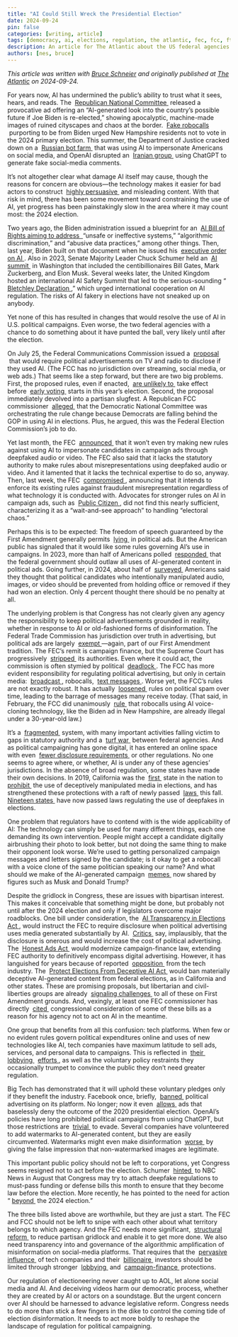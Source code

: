 ```yaml
---
title: "AI Could Still Wreck the Presidential Election"
date: 2024-09-24
pin: false
categories: [writing, article]
tags: [democracy, ai, elections, regulation, the atlantic, fec, fcc, ftc]
description: An article for The Atlantic about the US federal agencies' failure to regulate AI in time for the 2024 election.
authors: [nes, bruce]
---
```


*This article was written with [Bruce Schneier](https://www.schneier.com) and originally published at [The Atlantic](https://www.theatlantic.com/technology/archive/2024/09/ai-election-ads-regulation/680010/) on 2024-09-24.*


<p>
  For years now, AI has undermined the public&rsquo;s ability to trust what it sees, hears, and reads. The&nbsp;
  <a href="https://www.theatlantic.com/technology/archive/2023/04/ai-generated-political-ads-election-candidate-voter-interaction-transparency/673893/" target="_blank">
    Republican National Committee
  </a>
  &nbsp;released a provocative ad offering an &ldquo;AI-generated look into the country&rsquo;s possible future if Joe Biden is re-elected,&rdquo; showing apocalyptic, machine-made images of ruined cityscapes and chaos at the border.&nbsp;
  <a href="https://www.nbcnews.com/politics/2024-election/biden-robocall-new-hampshire-strategist-rcna139760" target="_blank">
    Fake robocalls
  </a>
  &nbsp;purporting to be from Biden urged New Hampshire residents not to vote in the 2024 primary election. This summer, the Department of Justice cracked down on a&nbsp;
  <a href="https://www.npr.org/2024/07/09/g-s1-9010/russia-bot-farm-ai-disinformation" target="_blank">
    Russian bot farm
  </a>
  &nbsp;that was using AI to impersonate Americans on social media, and OpenAI disrupted an&nbsp;
  <a href="https://www.npr.org/2024/08/17/nx-s1-5079397/openai-chatgpt-iranian-group-us-election" target="_blank">
    Iranian group
  </a>
  &nbsp;using ChatGPT to generate fake social-media comments.
</p>
<p>
  It&rsquo;s not altogether clear what damage AI itself may cause, though the reasons for concern are obvious&mdash;the technology makes it easier for bad actors to construct&nbsp;
  <a href="https://www.theatlantic.com/technology/archive/2024/08/chatbots-false-memories/679660/" target="_blank">
    highly persuasive
  </a>
  &nbsp;and misleading content. With that risk in mind, there has been some movement toward constraining the use of AI, yet progress has been painstakingly slow in the area where it may count most: the 2024 election.
</p>
<p>
  Two years ago, the Biden administration issued a blueprint for an&nbsp;
  <a href="https://www.whitehouse.gov/ostp/ai-bill-of-rights/" target="_blank">
    AI Bill of Rights aiming to address&nbsp;
  </a>
  &ldquo;unsafe or ineffective systems,&rdquo; &ldquo;algorithmic discrimination,&rdquo; and &ldquo;abusive data practices,&rdquo; among other things. Then, last year, Biden built on that document when he issued his&nbsp;
  <a href="https://www.whitehouse.gov/briefing-room/statements-releases/2023/10/30/fact-sheet-president-biden-issues-executive-order-on-safe-secure-and-trustworthy-artificial-intelligence/" target="_blank">
    executive order on AI
  </a>
  . Also in 2023, Senate Majority Leader Chuck Schumer held an&nbsp;
  <a href="https://www.cnn.com/2023/09/13/tech/schumer-tech-companies-ai-regulations/index.html" target="_blank">
    AI summit
  </a>
  &nbsp;in Washington that included the centibillionaires Bill Gates, Mark Zuckerberg, and Elon Musk. Several weeks later, the United Kingdom hosted an international AI Safety Summit that led to the serious-sounding &ldquo;
  <a href="https://www.gov.uk/government/publications/ai-safety-summit-2023-the-bletchley-declaration/the-bletchley-declaration-by-countries-attending-the-ai-safety-summit-1-2-november-2023" target="_blank">
    Bletchley Declaration
  </a>
  ,&rdquo; which urged international cooperation on AI regulation. The risks of AI fakery in elections have not sneaked up on anybody.
</p>
<p>
  Yet none of this has resulted in changes that would resolve the use of AI in U.S. political campaigns. Even worse, the two federal agencies with a chance to do something about it have punted the ball, very likely until after the election.
</p>

<p>
  On July 25, the Federal Communications Commission issued a&nbsp;
  <a href="https://www.fcc.gov/document/fcc-proposes-disclosure-rules-use-ai-political-ads" target="_blank">
    proposal
  </a>
  &nbsp;that would require political advertisements on TV and radio to disclose if they used AI. (The FCC has no jurisdiction over streaming, social media, or web ads.) That seems like a step forward, but there are two big problems. First, the proposed rules, even if enacted,&nbsp;
  <a href="https://apnews.com/article/artificial-intelligence-political-ads-fec-fcc-18080082b2a81b3aad4897b4c4b5c84b" target="_blank">
    are unlikely to
  </a>
  &nbsp;take effect before&nbsp;
  <a href="https://www.usnews.com/news/elections/articles/2024-08-16/which-states-start-early-voting-first-in-the-2024-presidential-election" target="_blank">
    early voting
  </a>
  &nbsp;starts in this year&rsquo;s election. Second, the proposal immediately devolved into a partisan slugfest. A Republican FCC commissioner&nbsp;
  <a href="https://docs.fcc.gov/public/attachments/FCC-24-74A3.pdf" target="_blank">
    alleged
  </a>
  &nbsp;that the Democratic National Committee was orchestrating the rule change because Democrats are falling behind the GOP in using AI in elections. Plus, he argued, this was the Federal Election Commission&rsquo;s job to do.
</p>
<p>
  Yet last month, the FEC&nbsp;
  <a href="https://www.fec.gov/resources/cms-content/documents/mtgdoc-24-29-A.pdf" target="_blank">
    announced
  </a>
  &nbsp;that it won&rsquo;t even try making new rules against using AI to impersonate candidates in campaign ads through deepfaked audio or video. The FEC also said that it lacks the statutory authority to make rules about misrepresentations using deepfaked audio or video. And it lamented that it lacks the technical expertise to do so, anyway. Then, last week, the FEC&nbsp;
  <a href="https://www.fec.gov/resources/cms-content/documents/mtgdoc-24-39-A.pdf" target="_blank">
    compromised
  </a>
  , announcing that it intends to enforce its existing rules against fraudulent misrepresentation regardless of what technology it is conducted with. Advocates for stronger rules on AI in campaign ads, such as&nbsp;
  <a href="https://www.citizen.org/news/fec-inaction-betrays-its-mission-leaves-elections-vulnerable/" target="_blank">
    Public Citizen
  </a>
  , did not find this nearly sufficient, characterizing it as a &ldquo;wait-and-see approach&rdquo; to handling &ldquo;electoral chaos.&rdquo;
</p>
<p>
  Perhaps this is to be expected: The freedom of speech guaranteed by the First Amendment generally permits&nbsp;
  <a href="https://www.npr.org/2022/03/17/1087047638/the-truth-in-political-advertising-youre-allowed-to-lie" target="_blank">
    lying
  </a>
  &nbsp;in political ads. But the American public has signaled that it would like some rules governing AI&rsquo;s use in campaigns. In 2023, more than half of Americans polled&nbsp;
  <a href="https://apnorc.org/wp-content/uploads/2023/11/Harris-AI-Poll-Topline-FINAL-10.30.pdf" target="_blank">
    responded
  </a>
  &nbsp;that the federal government should outlaw all uses of AI-generated content in political ads. Going further, in 2024, about half of&nbsp;
  <a href="https://imaginingthedigitalfuture.org/wp-content/uploads/2024/05/Politics-and-AI-topline-5.3.24.pdf" target="_blank">
    surveyed
  </a>
  &nbsp;Americans said they thought that political candidates who intentionally manipulated audio, images, or video should be prevented from holding office or removed if they had won an election. Only 4 percent thought there should be no penalty at all.
</p>
<p>
  The underlying problem is that Congress has not clearly given any agency the responsibility to keep political advertisements grounded in reality, whether in response to AI or old-fashioned forms of disinformation. The Federal Trade Commission has jurisdiction over truth in advertising, but political ads are largely&nbsp;
  <a href="https://www.brookings.edu/articles/regulating-fact-from-fiction-disinformation-in-political-advertising/" target="_blank">
    exempt
  </a>
  &mdash;again, part of our First Amendment tradition. The FEC&rsquo;s remit is campaign finance, but the Supreme Court has progressively&nbsp;
  <a href="https://www.ncsl.org/elections-and-campaigns/campaign-finance-and-the-supreme-court" target="_blank">
    stripped
  </a>
  &nbsp;its authorities. Even where it could act, the commission is often stymied by political&nbsp;
  <a href="https://campaignlegal.org/update/why-fec-ineffective" target="_blank">
    deadlock
  </a>
  . The FCC has more evident responsibility for regulating political advertising, but only in certain media:&nbsp;
  <a href="https://www.fcc.gov/media/policy/political-programming" target="_blank">
    broadcast
  </a>
  , robocalls,&nbsp;
  <a href="https://www.fcc.gov/rules-political-campaign-calls-and-texts" target="_blank">
    text messages
  </a>
  . Worse yet, the FCC&rsquo;s rules are not exactly robust. It has actually&nbsp;
  <a href="https://thehill.com/opinion/campaign/3497156-how-the-fcc-can-protect-consumers-from-unwanted-political-text-message-spam/" target="_blank">
    loosened
  </a>
  &nbsp;rules on political spam over time, leading to the barrage of messages many receive today. (That said, in February, the FCC did unanimously&nbsp;
  <a href="https://docs.fcc.gov/public/attachments/FCC-24-17A1.pdf" target="_blank">
    rule
  </a>
  &nbsp;that robocalls using AI voice-cloning technology, like the Biden ad in New Hampshire, are already illegal under a 30-year-old law.)
</p>
<p>
  It&rsquo;s a&nbsp;
  <a href="https://ash.harvard.edu/articles/whos-accountable-for-ai-usage-in-digital-campaign-ads-right-now-no-one/" target="_blank">
    fragmented
  </a>
  &nbsp;system, with many important activities falling victim to gaps in statutory authority and a&nbsp;
  <a href="https://www.washingtonpost.com/technology/2024/06/06/ai-election-2024-us-misinformation-regulation/" target="_blank">
    turf war
  </a>
  &nbsp;between federal agencies. And as political campaigning has gone digital, it has entered an online space with even&nbsp;
  <a href="https://theconversation.com/unregulated-online-political-ads-pose-a-threat-to-democracy-231268" target="_blank">
    fewer disclosure requirements
  </a>
  &nbsp;or other regulations. No one seems to agree where, or whether, AI is under any of these agencies&rsquo; jurisdictions. In the absence of broad regulation, some states have made their own decisions. In 2019, California was the&nbsp;
  <a href="https://abcnews.go.com/US/wireStory/california-governor-signs-laws-crack-election-deepfakes-created-113793251%23:~:text=The%20state%20was%20the%20first%20in%20the%20U.S.%20to%20ban%20manipulated%20videos%20and%20pictures%20related%20to%20elections%20in%202019." target="_blank">
    first
  </a>
  &nbsp;state in the nation to&nbsp;
  <a href="https://leginfo.legislature.ca.gov/faces/billHistoryClient.xhtml?bill_id=201920200AB730" target="_blank">
    prohibit
  </a>
  &nbsp;the use of deceptively manipulated media in elections, and has strengthened these protections with a raft of newly passed&nbsp;
  <a href="https://techcrunch.com/2024/09/19/here-is-whats-illegal-under-californias-8-and-counting-new-ai-laws/" target="_blank">
    laws
  </a>
  &nbsp;this fall.&nbsp;
  <a href="https://www.nbcnews.com/tech/tech-news/states-are-rapidly-adopting-laws-regulating-political-deepfakes-rcna164578" target="_blank">
    Nineteen states
  </a>
  &nbsp;have now passed laws regulating the use of deepfakes in elections.
</p>
<p>
  One problem that regulators have to contend with is the wide applicability of AI: The technology can simply be used for many different things, each one demanding its own intervention. People might accept a candidate digitally airbrushing their photo to look better, but not doing the same thing to make their opponent look worse. We&rsquo;re used to getting personalized campaign messages and letters signed by the candidate; is it okay to get a robocall with a voice clone of the same politician speaking our name? And what should we make of the AI-generated campaign&nbsp;
  <a href="https://abcnews.go.com/US/wireStory/ai-helping-shape-2024-presidential-race-experts-feared-113892548" target="_blank">
    memes
  </a>
  &nbsp;now shared by figures such as Musk and Donald Trump?
</p>

<p>
  Despite the gridlock in Congress, these are issues with bipartisan interest. This makes it conceivable that something might be done, but probably not until after the 2024 election and only if legislators overcome major roadblocks. One bill under consideration, the&nbsp;
  <a href="https://www.congress.gov/bill/118th-congress/senate-bill/3875?q=\{\%22search%22:%22AI+Transparency+in+Elections+Act%22}&amp;s=1&amp;r=1" target="_blank">
    AI Transparency in Elections Act
  </a>
  , would instruct the FEC to require disclosure when political advertising uses media generated substantially by AI.&nbsp;
  <a href="https://americansforprosperity.org/wp-content/uploads/2024/05/AFP-AI-and-Elections-05-14-202465.pdf" target="_blank">
    Critics
  </a>
  &nbsp;say, implausibly, that the disclosure is onerous and would increase the cost of political advertising. The&nbsp;
  <a href="https://www.congress.gov/bill/118th-congress/senate-bill/486" target="_blank">
    Honest Ads Act
  </a>
  &nbsp;would modernize campaign-finance law, extending FEC authority to definitively encompass digital advertising. However, it has languished for years because of reported&nbsp;
  <a href="https://qz.com/1235363/mark-zuckerberg-and-facebooks-battle-to-kill-the-honest-ads-act" target="_blank">
    opposition
  </a>
  &nbsp;from the tech industry. The&nbsp;
  <a href="https://www.congress.gov/bill/118th-congress/senate-bill/2770%23:~:text=The%20bill%20generally%20prohibits%20individuals,or%20(2)%20solicit%20funds." target="_blank">
    Protect Elections From Deceptive AI Act
  </a>
  &nbsp;would ban materially deceptive AI-generated content from federal elections, as in California and other states. These are promising proposals, but libertarian and civil-liberties groups are already&nbsp;
  <a href="https://techfreedom.org/wp-content/uploads/2024/05/Coalition-Letter-S.-2770-The-Protect-Elections-from-Deceptive-AI-Act.pdf" target="_blank">
    signaling challenges
  </a>
  &nbsp;to all of these on First Amendment grounds. And, vexingly, at least one FEC commissioner has directly&nbsp;
  <a href="https://www.fec.gov/resources/cms-content/documents/Statement-re-REG-2023-02-NOD-Cooksey.pdf" target="_blank">
    cited
  </a>
  &nbsp;congressional consideration of some of these bills as a reason for his agency not to act on AI in the meantime.
</p>
<p>
  One group that benefits from all this confusion: tech platforms. When few or no evident rules govern political expenditures online and uses of new technologies like AI, tech companies have maximum latitude to sell ads, services, and personal data to campaigns. This is reflected in&nbsp;
  <a href="https://www.opensecrets.org/news/2024/01/federal-lobbying-on-artificial-intelligence-grows-as-legislative-efforts-stall/" target="_blank">
    their
  </a>
  &nbsp;
  <a href="https://prospect.org/power/2024-08-28-tech-industry-push-poll-california-ai-bill/" target="_blank">
    lobbying
  </a>
  &nbsp;
  <a href="https://time.com/6972134/ai-lobbying-tech-policy-surge/" target="_blank">
    efforts
  </a>
  , as well as the voluntary policy restraints they occasionally trumpet to convince the public they don&rsquo;t need greater regulation.
</p>
<p>
  Big Tech has demonstrated that it will uphold these voluntary pledges only if they benefit the industry. Facebook once, briefly,&nbsp;
  <a href="https://www.nytimes.com/2021/03/03/technology/facebook-ends-ban-on-political-advertising.html" target="_blank">
    banned
  </a>
  &nbsp;political advertising on its platform. No longer; now it even&nbsp;
  <a href="https://www.politico.com/news/2024/05/04/democratic-officials-criticize-meta-2020-stolen-election-ad-policy-00156149" target="_blank">
    allows
  </a>
  &nbsp;ads that baselessly deny the outcome of the 2020 presidential election. OpenAI&rsquo;s policies have long prohibited political campaigns from using ChatGPT, but those restrictions are&nbsp;
  <a href="https://www.washingtonpost.com/technology/2023/08/28/ai-2024-election-campaigns-disinformation-ads/" target="_blank">
    trivial
  </a>
  &nbsp;to evade. Several companies have volunteered to add watermarks to AI-generated content, but they are easily circumvented. Watermarks might even make disinformation&nbsp;
  <a href="https://fortune.com/2024/03/07/ai-watermarks-arent-just-easy-to-defeat-they-could-make-disinformation-worse/" target="_blank">
    worse
  </a>
  &nbsp;by giving the false impression that non-watermarked images are legitimate.
</p>
<p>
  This important public policy should not be left to corporations, yet Congress seems resigned not to act before the election. Schumer&nbsp;
  <a href="https://www.nbcnews.com/politics/congress/chuck-schumer-eyes-opportunities-pass-deepfake-ai-bills-2024-elections-rcna164915" target="_blank">
    hinted
  </a>
  &nbsp;to NBC News in August that Congress may try to attach deepfake regulations to must-pass funding or defense bills this month to ensure that they become law before the election. More recently, he has pointed to the need for action &ldquo;
  <a href="https://www.politico.com/news/2024/09/16/congress-ai-rules-elections-deepfakes-00179379" target="_blank">
    beyond
  </a>
  &nbsp;the 2024 election.&rdquo;
</p>

<p>
  The three bills listed above are worthwhile, but they are just a start. The FEC and FCC should not be left to snipe with each other about what territory belongs to which agency. And the FEC needs more significant,&nbsp;
  <a href="https://www.brennancenter.org/media/161/download" target="_blank">
    structural reform
  </a>
  &nbsp;to reduce partisan gridlock and enable it to get more done. We also need transparency into and governance of the algorithmic amplification of misinformation on social-media platforms. That requires that the&nbsp;
  <a href="https://www.opensecrets.org/news/2024/01/federal-lobbying-on-artificial-intelligence-grows-as-legislative-efforts-stall/" target="_blank">
    pervasive influence
  </a>
  &nbsp;of tech companies and their&nbsp;
  <a href="https://www.washingtonpost.com/elections/interactive/2024/biggest-campaign-donors-election-2024/" target="_blank">
    billionaire
  </a>
  &nbsp;investors should be limited through stronger&nbsp;
  <a href="https://elizabethwarren.com/plans/excessive-lobbying-tax" target="_blank">
    lobbying
  </a>
  &nbsp;and&nbsp;
  <a href="https://www.tester.senate.gov/newsroom/press-releases/getting-dark-money-out-of-politics-overturning-citizens-united-are-aims-of-testers-first-two-bills-of-118th-congress/" target="_blank">
    campaign-finance
  </a>
  &nbsp;protections.
</p>
<p>
  Our regulation of electioneering never caught up to AOL, let alone social media and AI. And deceiving videos harm our democratic process, whether they are created by AI or actors on a soundstage. But the urgent concern over AI should be harnessed to advance legislative reform. Congress needs to do more than stick a few fingers in the dike to control the coming tide of election disinformation. It needs to act more boldly to reshape the landscape of regulation for political campaigning.
</p>
